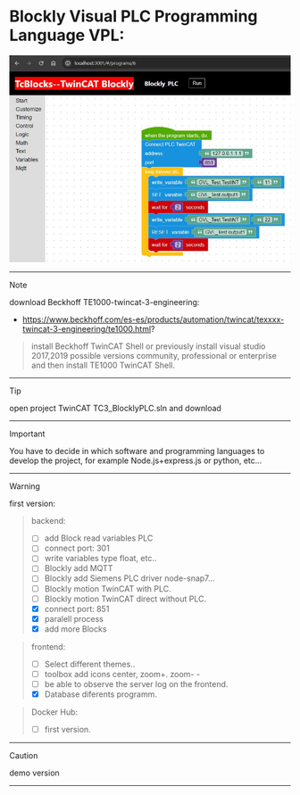# Blockly Visual PLC Programming Language VPL:

![](./assets/VisualPLC.JPG)

***
> [!NOTE]
> download Beckhoff TE1000-twincat-3-engineering:
> - https://www.beckhoff.com/es-es/products/automation/twincat/texxxx-twincat-3-engineering/te1000.html?

> install Beckhoff TwinCAT Shell or previously install visual studio 2017,2019 possible versions community, professional or enterprise and then install TE1000 TwinCAT Shell.
***
> [!TIP]
> open project TwinCAT TC3_BlocklyPLC.sln and download
***
> [!IMPORTANT]  
> You have to decide in which software and programming languages ​​to develop the project, for example Node.js+express.js or python, etc...
***
> [!WARNING]  
> first version:

> backend:
> - [ ] add Block read variables PLC
> - [ ] connect port: 301
> - [ ] write variables type float, etc..
> - [ ] Blockly add MQTT
> - [ ] Blockly add Siemens PLC driver node-snap7...
> - [ ] Blockly motion TwinCAT with PLC.
> - [ ] Blockly motion TwinCAT direct without PLC.
> - [x] connect port: 851
> - [x] paralell process
> - [x] add more Blocks

> frontend:
> - [ ] Select different themes..
> - [ ] toolbox add icons center, zoom+. zoom- - 
> - [ ] be able to observe the server log on the frontend.
> - [x] Database diferents programm.

> Docker Hub:
> - [ ] first version.
***
> [!CAUTION]
> demo version
***
